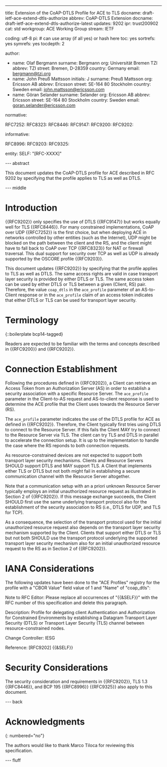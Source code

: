 ---
title: Extension of the CoAP-DTLS Profile for ACE to TLS
docname: draft-ietf-ace-extend-dtls-authorize
abbrev: CoAP-DTLS Extension
docname: draft-ietf-ace-extend-dtls-authorize-latest
updates: 9202
ipr: trust200902
cat: std
workgroup: ACE Working Group
stream: IETF

coding: utf-8
pi: # can use array (if all yes) or hash here
  toc: yes
  sortrefs: yes
  symrefs: yes
  tocdepth: 2

author:
- name: Olaf Bergmann
  surname: Bergmann
  org: Universität Bremen TZI
  abbrev: TZI
  street: Bremen, D-28359
  country: Germany
  email: bergmann@tzi.org
- name: John Preuß Mattsson
  initials: J
  surname: Preuß Mattsson
  org: Ericsson AB
  abbrev: Ericsson
  street: SE-164 80 Stockholm
  country: Sweden
  email: john.mattsson@ericsson.com
- name: Göran Selander
  surname: Selander
  org: Ericsson AB
  abbrev: Ericsson
  street: SE-164 80 Stockholm
  country: Sweden
  email: goran.selander@ericsson.com


normative:

  RFC7252:
  RFC8323:
  RFC8446:
  RFC9147:
  RFC9200:
  RFC9202:

informative:

  RFC8996:
  RFC9203:
  RFC9325:

entity:
        SELF: "[RFC-XXXX]"

--- abstract

This document updates the CoAP-DTLS profile for ACE described in RFC 9202
by specifying that the profile applies to TLS as well as DTLS.

--- middle

# Introduction

{{RFC9202}} only specifies the use of DTLS {{RFC9147}} but works equally well for TLS {{RFC8446}}. For many constrained implementations, CoAP over UDP {{RFC7252}} is the first choice, but when deploying ACE in networks controlled by other entities (such as the Internet), UDP might be blocked on the path between the client and the RS, and the client might have to fall back to CoAP over TCP {{RFC8323}} for NAT or firewall traversal. This dual support for security over TCP as well as UDP is already supported by the OSCORE profile {{RFC9203}}.

This document updates {{RFC9202}} by specifying that the profile applies to TLS as well as DTLS. The same access rights are valid in case transport layer security is provided by either DTLS or TLS. The same access token can be used by either DTLS or TLS between a given (Client, RS) pair. Therefore, the value `coap_dtls` in the `ace_profile` parameter of an
AS-to-Client response or in the `ace_profile` claim of an access token
indicates that either DTLS or TLS can be used for transport layer
security.

# Terminology

{::boilerplate bcp14-tagged}

Readers are expected to be familiar with the terms and concepts
described in {{RFC9200}} and
{{RFC9202}}.

# Connection Establishment

Following the procedures defined in {{RFC9202}}, a
Client can retrieve an Access Token from an Authorization Server (AS)
in order to establish a security association with a specific Resource
Server. The `ace_profile` parameter in the Client-to-AS request and
AS-to-client response is used to determine the ACE profile that the
Client uses towards the Resource Server (RS).

The `ace_profile` parameter indicates the use of the DTLS
profile for ACE as defined in {{RFC9202}}. Therefore, the Client typically
first tries using DTLS to connect to the Resource Server. If this fails the
Client MAY try to connect to the Resource Server via TLS. The client can try TLS and
DTLS in parallel to accelerate the connection setup. It is up to the
implementation to handle the case where the RS reponds to both connection
requests.

As resource-constrained devices are not expected to support both
transport layer security mechanisms. Clients and Resource Servers
SHOULD support DTLS and MAY support TLS. A Client that implements either
TLS or DTLS but not both might fail in establishing a secure
communication channel with the Resource Server altogether.

Note that a communication setup with an a priori unknown Resource
Server typically employs an initial unauthorized resource request as
illustrated in Section 2 of {{RFC9202}}. If this
message exchange succeeds, the Client SHOULD first use the same
underlying transport protocol also for the establishment of the security
association to RS (i.e., DTLS for UDP, and TLS for TCP).

As a consequence, the selection of the transport protocol used for the
initial unauthorized resource request also depends on the transport
layer security mechanism supported by the Client.  Clients that
support either DTLS or TLS but not both SHOULD use the transport
protocol underlying the supported transport layer security mechanism
also for an initial unauthorized resource request to the RS as in Section 2 of {{RFC9202}}.

# IANA Considerations

The following updates have been done to the "ACE Profiles" registry
for the profile with a "CBOR Value" field value of 1 and "Name" of "coap_dtls":

Note to RFC Editor: Please replace all occurrences of "{{&SELF}}" with
the RFC number of this specification and delete this paragraph.

Description: Profile for delegating client Authentication and
Authorization for Constrained Environments by establishing a Datagram
Transport Layer Security (DTLS) or Transport Layer Security (TLS)
channel between resource-constrained nodes.

Change Controller:  IESG

Reference:  \[RFC9202\] {{&SELF}}

# Security Considerations

The security consideration and requirements in {{RFC9202}}, TLS 1.3 {{RFC8446}}, and BCP 195 {{RFC8996}} {{RFC9325}} also apply to this document.

--- back

# Acknowledgments
{: numbered="no"}

The authors would like to thank Marco Tiloca for reviewing this
specification.

--- fluff
